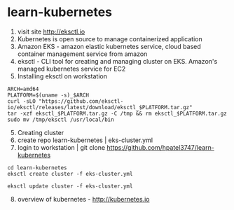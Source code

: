 # learn-kubernetes

1. visit site http://eksctl.io
2. Kubernetes is open source to manage containerized application
3. Amazon EKS - amazon elastic kubernetes service, cloud based container management service from amazon
3. eksctl - CLI tool for creating and managing cluster on EKS. Amazon's managed kubernetes service for EC2
4. Installing eksctl on workstation
```text
ARCH=amd64
PLATFORM=$(uname -s)_$ARCH
curl -sLO "https://github.com/eksctl-io/eksctl/releases/latest/download/eksctl_$PLATFORM.tar.gz"
tar -xzf eksctl_$PLATFORM.tar.gz -C /tmp && rm eksctl_$PLATFORM.tar.gz
sudo mv /tmp/eksctl /usr/local/bin
```
5. Creating cluster
6. create repo learn-kubernetes | eks-cluster.yml
7. login to workstation | git clone https://github.com/hpatel3747/learn-kubernetes
```text
cd learn-kubernetes
eksctl create cluster -f eks-cluster.yml
```
```text
eksctl update cluster -f eks-cluster.yml
```

8. overview of kubernetes - http://kubernetes.io

